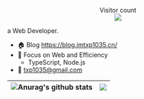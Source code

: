 <p align="center"> 
  Visitor count<br>
  <img src="https://profile-counter.glitch.me/txp1035/count.svg" />
</p>

a Web Developer.

- 🏠 Blog https://blog.imtxp1035.cn/
- 🚀 Focus on Web and Efficiency
  - TypeScript, Node.js
- 📧 txp1035@gmail.com
 
 | <img align="center" src="https://github-readme-stats.vercel.app/api?username=txp1035&show_icons=true&include_all_commits=true&theme=default&hide_border=true&count_private=true" alt="Anurag's github stats" />| <img align="center" src="https://github-readme-stats.vercel.app/api/top-langs/?username=txp1035&layout=compact&theme=default&hide_border=true&hide=html" /> |
| ------------- | ------------- |

